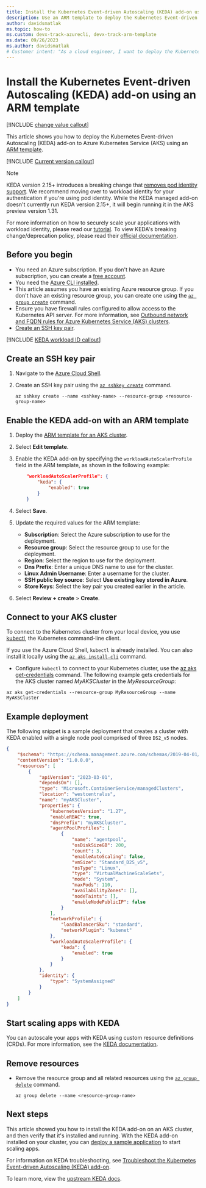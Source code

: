 ```yaml
---
title: Install the Kubernetes Event-driven Autoscaling (KEDA) add-on using an ARM template
description: Use an ARM template to deploy the Kubernetes Event-driven Autoscaling (KEDA) add-on to Azure Kubernetes Service (AKS).
author: davidsmatlak
ms.topic: how-to
ms.custom: devx-track-azurecli, devx-track-arm-template
ms.date: 09/26/2023
ms.author: davidsmatlak
# Customer intent: "As a cloud engineer, I want to deploy the Kubernetes Event-driven Autoscaling (KEDA) add-on using an ARM template, so that I can enable efficient autoscaling for my applications on Azure Kubernetes Service."
---
```


# Install the Kubernetes Event-driven Autoscaling (KEDA) add-on using an ARM template

[!INCLUDE [change value callout](./includes/keda/change-value-callout.md)]

This article shows you how to deploy the Kubernetes Event-driven Autoscaling (KEDA) add-on to Azure Kubernetes Service (AKS) using an [ARM template](/azure/azure-resource-manager/templates/).

[!INCLUDE [Current version callout](./includes/keda/current-version-callout.md)]

> [!NOTE]
> KEDA version 2.15+ introduces a breaking change that [removes pod identity support](https://github.com/kedacore/keda/issues/5035). We recommend moving over to workload identity for your authentication if you're using pod identity. While the KEDA managed add-on doesn't currently run KEDA version 2.15+, it will begin running it in the AKS preview version 1.31.
>
> For more information on how to securely scale your applications with workload identity, please read our [tutorial][keda-workload-identity]. To view KEDA's breaking change/deprecation policy, please read their [official documentation][keda-support-policy].
## Before you begin

- You need an Azure subscription. If you don't have an Azure subscription, you can create a [free account](https://azure.microsoft.com/free).
- You need the [Azure CLI installed](/cli/azure/install-azure-cli).
- This article assumes you have an existing Azure resource group. If you don't have an existing resource group, you can create one using the [`az group create`][az-group-create] command.
- Ensure you have firewall rules configured to allow access to the Kubernetes API server. For more information, see [Outbound network and FQDN rules for Azure Kubernetes Service (AKS) clusters][aks-firewall-requirements].
- [Create an SSH key pair](#create-an-ssh-key-pair).

[!INCLUDE [KEDA workload ID callout](./includes/keda/keda-workload-identity-callout.md)]

## Create an SSH key pair

1. Navigate to the [Azure Cloud Shell](https://shell.azure.com/).
2. Create an SSH key pair using the [`az sshkey create`][az-sshkey-create] command.

    ```azurecli-interactive
    az sshkey create --name <sshkey-name> --resource-group <resource-group-name>
    ```

## Enable the KEDA add-on with an ARM template

1. Deploy the [ARM template for an AKS cluster](https://portal.azure.com/#create/Microsoft.Template/uri/https%3A%2F%2Fraw.githubusercontent.com%2FAzure%2Fazure-quickstart-templates%2Fmaster%2Fquickstarts%2Fmicrosoft.kubernetes%2Faks%2Fazuredeploy.json).
2. Select **Edit template**.
3. Enable the KEDA add-on by specifying the `workloadAutoScalerProfile` field in the ARM template, as shown in the following example:

    ```json
        "workloadAutoScalerProfile": {
            "keda": {
                "enabled": true
            }
        }
    ```

4. Select **Save**.
5. Update the required values for the ARM template:

    - **Subscription**: Select the Azure subscription to use for the deployment.
    - **Resource group**: Select the resource group to use for the deployment.
    - **Region**: Select the region to use for the deployment.
    - **Dns Prefix**: Enter a unique DNS name to use for the cluster.
    - **Linux Admin Username**: Enter a username for the cluster.
    - **SSH public key source**: Select **Use existing key stored in Azure**.
    - **Store Keys**: Select the key pair you created earlier in the article.

6. Select **Review + create** > **Create**.

## Connect to your AKS cluster

To connect to the Kubernetes cluster from your local device, you use [kubectl][kubectl], the Kubernetes command-line client.

If you use the Azure Cloud Shell, `kubectl` is already installed. You can also install it locally using the [`az aks install-cli`][az-aks-install-cli] command.

- Configure `kubectl` to connect to your Kubernetes cluster, use the [az aks get-credentials][az-aks-get-credentials] command. The following example gets credentials for the AKS cluster named *MyAKSCluster* in the *MyResourceGroup*:

```azurecli
az aks get-credentials --resource-group MyResourceGroup --name MyAKSCluster
```

## Example deployment

The following snippet is a sample deployment that creates a cluster with KEDA enabled with a single node pool comprised of three `DS2_v5` nodes.

```json
{
    "$schema": "https://schema.management.azure.com/schemas/2019-04-01/deploymentTemplate.json#",
    "contentVersion": "1.0.0.0",
    "resources": [
        {
            "apiVersion": "2023-03-01",
            "dependsOn": [],
            "type": "Microsoft.ContainerService/managedClusters",
            "location": "westcentralus",
            "name": "myAKSCluster",
            "properties": {
                "kubernetesVersion": "1.27",
                "enableRBAC": true,
                "dnsPrefix": "myAKSCluster",
                "agentPoolProfiles": [
                    {
                        "name": "agentpool",
                        "osDiskSizeGB": 200,
                        "count": 3,
                        "enableAutoScaling": false,
                        "vmSize": "Standard_D2S_v5",
                        "osType": "Linux",
                        "type": "VirtualMachineScaleSets",
                        "mode": "System",
                        "maxPods": 110,
                        "availabilityZones": [],
                        "nodeTaints": [],
                        "enableNodePublicIP": false
                    }
                ],
                "networkProfile": {
                    "loadBalancerSku": "standard",
                    "networkPlugin": "kubenet"
                },
                "workloadAutoScalerProfile": {
                    "keda": {
                        "enabled": true
                    }
                }
            },
            "identity": {
                "type": "SystemAssigned"
            }
        }
    ]
}
```

## Start scaling apps with KEDA

You can autoscale your apps with KEDA using custom resource definitions (CRDs). For more information, see the [KEDA documentation][keda-scalers].

## Remove resources

- Remove the resource group and all related resources using the [`az group delete`][az-group-delete] command.

    ```azurecli-interactive
    az group delete --name <resource-group-name>
    ```

## Next steps

This article showed you how to install the KEDA add-on on an AKS cluster, and then verify that it's installed and running. With the KEDA add-on installed on your cluster, you can [deploy a sample application][keda-sample] to start scaling apps.

For information on KEDA troubleshooting, see [Troubleshoot the Kubernetes Event-driven Autoscaling (KEDA) add-on][keda-troubleshoot].

To learn more, view the [upstream KEDA docs][keda].

<!-- LINKS - internal -->
[az-group-delete]: /cli/azure/group#az-group-delete
[keda-troubleshoot]: /troubleshoot/azure/azure-kubernetes/troubleshoot-kubernetes-event-driven-autoscaling-add-on?context=/azure/aks/context/aks-context
[aks-firewall-requirements]: outbound-rules-control-egress.md#azure-global-required-network-rules
[az-provider-register]: /cli/azure/provider#az-provider-register
[az-feature-register]: /cli/azure/feature#az-feature-register
[az-feature-show]: /cli/azure/feature#az-feature-show
[az-sshkey-create]: /cli/azure/ssh#az-sshkey-create
[az-aks-get-credentials]: /cli/azure/aks#az-aks-get-credentials
[az-aks-install-cli]: /cli/azure/aks#az-aks-install-cli
[az-extension-add]: /cli/azure/extension#az-extension-add
[az-extension-update]: /cli/azure/extension#az-extension-update
[az-group-create]: /cli/azure/group#az-group-create
[keda-workload-identity]: ./keda-workload-identity.md

<!-- LINKS - external -->
[kubectl]: https://kubernetes.io/docs/reference/kubectl/
[keda-scalers]: https://keda.sh/docs/scalers/
[keda-sample]: https://github.com/kedacore/sample-dotnet-worker-servicebus-queue
[keda]: https://keda.sh/docs/2.12/
[keda-support-policy]: https://github.com/kedacore/governance/blob/main/DEPRECATIONS.md
